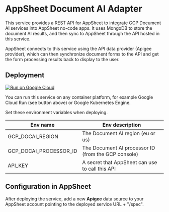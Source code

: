 # AppSheet Document AI Adapter

This service provides a REST API for AppSheet to integrate GCP Document AI services into AppSheet no-code apps.  It uses MongoDB to store the document AI results, and then sync to AppSheet through the API hosted in this service.

AppSheet connects to this service using the API data provider (Apigee provider), which can then synchronize document forms to the API and get the form processing results back to display to the user.

## Deployment

[![Run on Google Cloud](https://deploy.cloud.run/button.svg)](https://deploy.cloud.run)

You can run this service on any container platform, for example Google Cloud Run (see button above) or Google Kubernetes Engine.

Set these environment variables when deploying.

| Env name                         | Env description                                           |
| -------------------------------- | --------------------------------------------------------- |
| GCP_DOCAI_REGION                 | The Document AI region (eu or us)                         |
| GCP_DOCAI_PROCESSOR_ID           | The Document AI processor ID (from the GCP console)       |
| API_KEY                          | A secret that AppSheet can use to call this API          |

## Configuration in AppSheet

After deploying the service, add a new **Apigee** data source to your AppSheet account pointing to the deployed service URL + "/spec".
